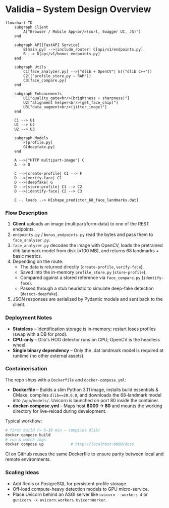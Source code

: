 # Validia – System Design Overview

```mermaid
flowchart TD
    subgraph Client
        A["Browser / Mobile App<br/>(curl, Swagger UI, JS)"]
    end

    subgraph API[FastAPI Service]
        B[main.py] -->|include_router| C[api/v1/endpoints.py]
        B --> D[api/v1/bonus_endpoints.py]
    end

    subgraph Utils
        C1[face_analyzer.py] -->|"dlib + OpenCV"| E(("dlib C++"))
        C2(("profile_store.py – RAM"))
        C3[face_compare.py]
    end

    subgraph Enhancements
        U1["quality_gate<br/>(brightness + sharpness)"]
        U2["alignment helper<br/>(get_face_chip)"]
        U3["data_augment<br/>(jitter_image)"]
    end

    C1 --> U1
    U1 --> U2
    U2 --> U3

    subgraph Models
        F[profile.py]
        G[deepfake.py]
    end

    A -->|"HTTP multipart-image"| C
    A --> D

    C -->|create-profile| C1 --> F
    D -->|verify-face| C1
    D -->|deepfake| G
    D -->|store-profile| C1 --> C2
    D -->|identify-face| C2 --> C3

    E -. loads .-> H[shape_predictor_68_face_landmarks.dat]
```

### Flow Description

1. **Client** uploads an image (multipart/form-data) to one of the REST endpoints.
2. `endpoints.py` / `bonus_endpoints.py` read the bytes and pass them to `face_analyzer.py`.
3. `face_analyzer.py` decodes the image with OpenCV, loads the pretrained dlib landmark model from disk (≈100 MB), and returns 68 landmarks + basic metrics.
4. Depending on the route:
   * The data is returned directly (`create-profile`, `verify-face`).
   * Saved into the in-memory `profile_store.py` (`store-profile`).
   * Compared against a stored reference via `face_compare.py` (`identify-face`).
   * Passed through a stub heuristic to simulate deep-fake detection (`detect-deepfake`).
5. JSON responses are serialized by Pydantic models and sent back to the client.

### Deployment Notes

* **Stateless** – Identification storage is in-memory; restart loses profiles (swap with a DB for prod).
* **CPU-only** – Dlib's HOG detector runs on CPU; OpenCV is the headless wheel.
* **Single binary dependency** – Only the .dat landmark model is required at runtime (no other external assets).

### Containerisation

The repo ships with a `Dockerfile` and `docker-compose.yml`:

* **Dockerfile** – Builds a slim Python 3.11 image, installs build essentials & CMake, compiles `dlib==20.0.0`, and downloads the 68-landmark model into `/app/models/`.  Uvicorn is launched on port 80 inside the container.
* **docker-compose.yml** – Maps host **8000 → 80** and mounts the working directory for live-reload during development.

Typical workflow:

```bash
# first build (≈ 5–10 min – compiles dlib)
docker compose build
# run & watch logs
docker compose up            # http://localhost:8000/docs
```

CI on GitHub reuses the same Dockerfile to ensure parity between local and remote environments.

### Scaling Ideas

* Add Redis or PostgreSQL for persistent profile storage.
* Off-load compute-heavy detection models to GPU micro-service.
* Place Uvicorn behind an ASGI server like `uvicorn --workers 4` or `gunicorn -k uvicorn.workers.UvicornWorker`. 